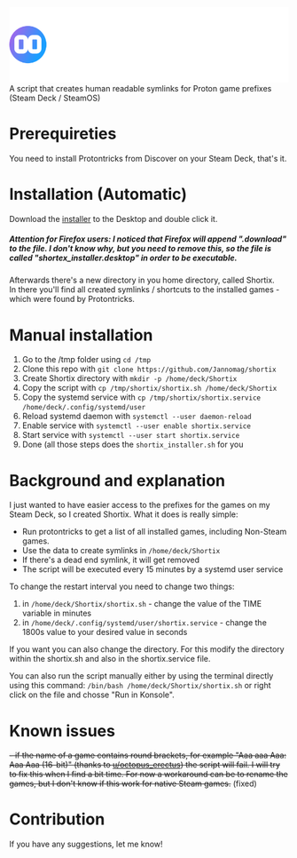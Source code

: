 ![Shortix](https://raw.githubusercontent.com/Jannomag/shortix/main/shortix_logo.svg)     
A script that creates human readable symlinks for Proton game prefixes (Steam Deck / SteamOS)

# Prerequireties
You need to install Protontricks from Discover on your Steam Deck, that's it.

# Installation (Automatic)
Download the [installer](https://github.com/Jannomag/shortix/releases/latest/download/shortix_installer.desktop) to the Desktop and double click it.   
##### Attention for Firefox users: I noticed that Firefox will append ".download" to the file. I don't know why, but you need to remove this, so the file is called "shortex_installer.desktop" in order to be executable.
Afterwards there's a new directory in you home directory, called Shortix.    
In there you'll find all created symlinks / shortcuts to the installed games - which were found by Protontricks.    

# Manual installation
1. Go to the /tmp folder using `cd /tmp`
2. Clone this repo with `git clone https://github.com/Jannomag/shortix`
3. Create Shortix directory with `mkdir -p /home/deck/Shortix`
4. Copy the script with `cp /tmp/shortix/shortix.sh /home/deck/Shortix`
5. Copy the systemd service with `cp /tmp/shortix/shortix.service /home/deck/.config/systemd/user`
6. Reload systemd daemon with `systemctl --user daemon-reload`
7. Enable service with `systemctl --user enable shortix.service`
8. Start service with `systemctl --user start shortix.service`
9. Done (all those steps does the `shortix_installer.sh` for you


# Background and explanation
I just wanted to have easier access to the prefixes for the games on my Steam Deck, so I created Shortix.
What it does is really simple:
- Run protontricks to get a list of all installed games, including Non-Steam games.
- Use the data to create symlinks in `/home/deck/Shortix`
- If there's a dead end symlink, it will get removed
- The script will be executed every 15 minutes by a systemd user service

To change the restart interval you need to change two things:
1. in `/home/deck/Shortix/shortix.sh` - change the value of the TIME variable in minutes
2. in `/home/deck/.config/systemd/user/shortix.service` - change the 1800s value to your desired value in seconds

If you want you can also change the directory. For this modify the directory within the shortix.sh and also in the shortix.service file.

You can also run the script manually either by using the terminal directly using this command: `/bin/bash /home/deck/Shortix/shortix.sh` or right click on the file and chosse "Run in Konsole".

# Known issues
~~- if the name of a game contains round brackets, for example "Aaa aaa Aaa: Aaa Aaa (16-bit)" (thanks to [u/octopus_erectus](https://www.reddit.com/r/SteamDeck/comments/13luaiz/release_shortix_a_script_for_human_readable/jksiery/?utm_source=share&utm_medium=ios_app&utm_name=ioscss&utm_content=1&utm_term=1&context=3)) the script will fail. I will try to fix this when I find a bit time. For now a workaround can be to rename the games, but I don't know if this work for native Steam games.~~
(fixed)

# Contribution
If you have any suggestions, let me know!
